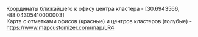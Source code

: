 Координаты ближайшего к офису центра кластера - [30.6943566, -88.04305410000003]   
Карта с отметками офисов (красные) и центров кластеров (голубые) - https://www.mapcustomizer.com/map/LR4
